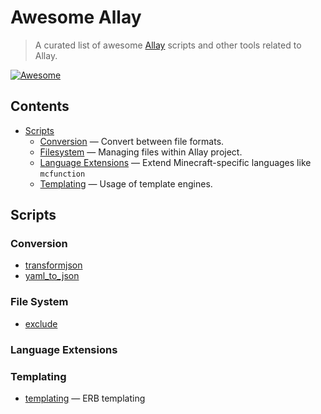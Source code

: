 # Awesome Allay

> A curated list of awesome [Allay](https://github.com/allay-mc) scripts and other
> tools related to Allay.

[![Awesome](https://awesome.re/badge.svg)](https://awesome.re)

<!-- alphabetic order please :) -->

## Contents

- [Scripts](#scripts)
  - [Conversion](#conversion) — Convert between file formats.
  - [Filesystem](#file-system) — Managing files within Allay project.
  - [Language Extensions](#language-extensions) — Extend Minecraft-specific languages like `mcfunction`
  - [Templating](#templating) — Usage of template engines.


## Scripts

### Conversion

- [transformjson](https://github.com/allay-mc/plugins/tree/master/plugins/transformjson)
- [yaml_to_json](https://github.com/allay-mc/plugins/tree/master/plugins/yaml-to-json)


### File System

- [exclude](https://github.com/allay-mc/plugins/tree/master/plugins/exclude)


### Language Extensions


### Templating

- [templating](https://github.com/allay-mc/plugins/tree/master/plugins/templating) — ERB templating

